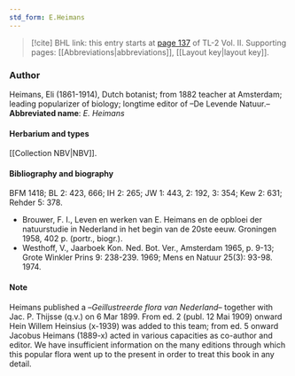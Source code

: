 ```yaml
---
std_form: E.Heimans
---
```


> [!cite] BHL link: this entry starts at [page 137](https://www.biodiversitylibrary.org/page/33068379) of TL-2 Vol. II.
> Supporting pages: [[Abbreviations|abbreviations]], [[Layout key|layout key]].

### Author

Heimans, Eli (1861-1914), Dutch botanist; from 1882 teacher at Amsterdam; leading popularizer of biology; longtime editor of –De Levende Natuur.– 
**Abbreviated name**: *E. Heimans*

#### Herbarium and types

[[Collection NBV|NBV]].

#### Bibliography and biography

BFM 1418; BL 2: 423, 666; IH 2: 265; JW 1: 443, 2: 192, 3: 354; Kew 2: 631; Rehder 5: 378.
- Brouwer, F. I., Leven en werken van E. Heimans en de opbloei der natuurstudie in Nederland in het begin van de 20ste eeuw. Groningen 1958, 402 p. (portr., biogr.).
- Westhoff, V., Jaarboek Kon. Ned. Bot. Ver., Amsterdam 1965, p. 9-13; Grote Winkler Prins 9: 238-239. 1969; Mens en Natuur 25(3): 93-98. 1974.

#### Note

Heimans published a –*Geillustreerde flora van Nederland*– together with Jac. P. Thijsse (q.v.) on 6 Mar 1899. From ed. 2 (publ. 12 Mai 1909) onward Hein Willem Heinsius (x-1939) was added to this team; from ed. 5 onward Jacobus Heimans (1889-x) acted in various capacities as co-author and editor. We have insufficient information on the many editions through which this popular flora went up to the present in order to treat this book in any detail.

